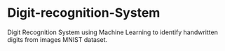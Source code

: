 # Digit-recognition-System
Digit Recognition System using Machine Learning to identify handwritten digits from images MNIST dataset.
